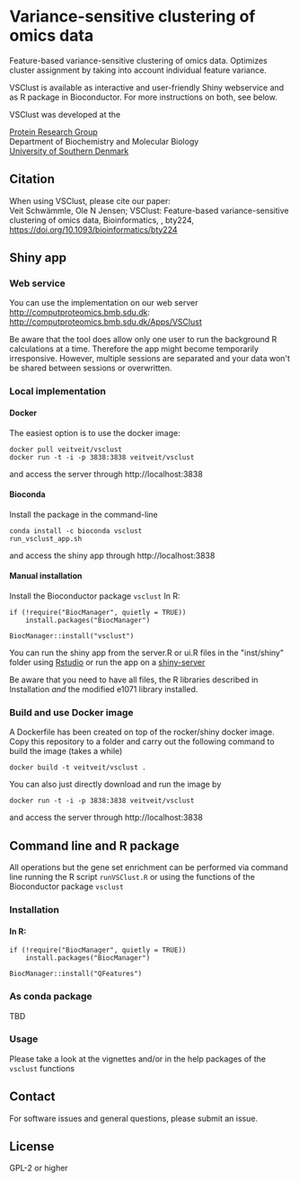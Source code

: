 # Variance-sensitive clustering of omics data

Feature-based variance-sensitive clustering of omics data. Optimizes cluster assignment by taking into account individual feature variance.

VSClust is available as interactive and user-friendly Shiny webservice and as R package in Bioconductor. For more instructions on both, see below.

VSClust was developed at the

[Protein Research Group](http://www.sdu.dk/en/Om_SDU/Institutter_centre/Bmb_biokemi_og_molekylaer_biologi/Forskning/Forskningsgrupper/Protein.aspx)  
Department of Biochemistry and Molecular Biology  
[University of Southern Denmark](http://www.sdu.dk)  

## Citation
When using VSClust, please cite our paper:  
Veit Schwämmle, Ole N Jensen; VSClust: Feature-based variance-sensitive clustering of omics data, Bioinformatics, , bty224, https://doi.org/10.1093/bioinformatics/bty224

## Shiny app

### Web service

You can use the implementation on our web server http://computproteomics.bmb.sdu.dk:  
http://computproteomics.bmb.sdu.dk/Apps/VSClust

Be aware that the tool does allow only one user to run the background R calculations at a time. Therefore the app might become temporarily irresponsive. However, multiple sessions are separated and your data won't be shared between sessions or overwritten. 

### Local implementation

#### Docker
The easiest option is to use the docker image:

```
docker pull veitveit/vsclust
docker run -t -i -p 3838:3838 veitveit/vsclust
```

and access the server through http://localhost:3838

#### Bioconda
Install the package in the command-line
```
conda install -c bioconda vsclust
run_vsclust_app.sh
```
and access the shiny app through http://localhost:3838

#### Manual installation
Install the Bioconductor package `vsclust`
In R:
```
if (!require("BiocManager", quietly = TRUE))
    install.packages("BiocManager")

BiocManager::install("vsclust")
```

You can run the shiny app from the server.R or ui.R files in the "inst/shiny" folder using [Rstudio](http://rstudio.com) or run the app on a [shiny-server](https://www.rstudio.com/products/shiny/shiny-server/)

Be aware that you need to have all files, the R libraries described in Installation *and* the modified e1071 library installed.


### Build and use Docker image
A Dockerfile has been created on top of the rocker/shiny docker image. Copy this repository to a folder and carry out the following command to build the image (takes a while)

`docker build -t veitveit/vsclust .`

You can also just directly download and run the image by

`docker run -t -i -p 3838:3838 veitveit/vsclust`

and access the server through http://localhost:3838

## Command line and R package

All operations but the gene set enrichment can be performed via command line running the R script `runVSClust.R`
or using the functions of the Bioconductor package `vsclust`

### Installation

#### In R: 
```
if (!require("BiocManager", quietly = TRUE))
    install.packages("BiocManager")

BiocManager::install("QFeatures")
```

### As conda package
TBD

### Usage

Please take a look at the vignettes and/or in the help packages of the `vsclust` functions

## Contact
For software issues and general questions, please submit an issue.

## License
GPL-2 or higher
